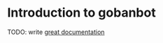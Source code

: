# Introduction to gobanbot

TODO: write [great documentation](http://jacobian.org/writing/what-to-write/)
